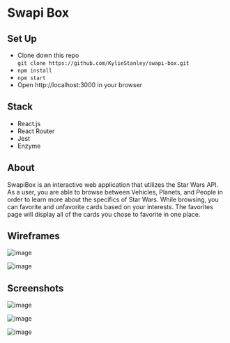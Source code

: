 # Swapi Box

## Set Up
  - Clone down this repo   
   `git clone https://github.com/KylieStanley/swapi-box.git`
  - `npm install`
  - `npm start`
  - Open http://localhost:3000 in your browser

## Stack
  - React.js
  - React Router
  - Jest
  - Enzyme

## About
SwapiBox is an interactive web application that utilizes the Star Wars API. As a user, you are able to browse between Vehicles, Planets, and People in order to learn more about the specifics of Star Wars. While browsing, you can favorite and unfavorite cards based on your interests. The favorites page will display all of the cards you chose to favorite in one place. 

## Wireframes
![image](https://user-images.githubusercontent.com/39439089/49846309-daea4a80-fd87-11e8-9880-2bc2350cf49a.png)

![image](https://user-images.githubusercontent.com/39439089/49846295-ce65f200-fd87-11e8-9578-b21ab32ab7f4.png)

## Screenshots
![image](https://user-images.githubusercontent.com/39439089/49846267-a8d8e880-fd87-11e8-9cc8-2aae66a991ca.png)

![image](https://user-images.githubusercontent.com/39439089/49846318-e9d0fd00-fd87-11e8-8a87-cbb3cb096816.png)

![image](https://user-images.githubusercontent.com/39439089/49846347-0c631600-fd88-11e8-88bb-ceb1696a21e9.png)
